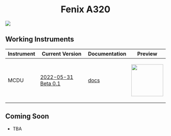 <p align="center">
  <h1 align="center">Fenix A320</h1>
</p>

<img src="https://user-images.githubusercontent.com/75218511/171276472-36f56195-fe58-40a9-85aa-9b3fbf0a1fc2.png">


<br>


## Working Instruments

Instrument | Current Version | Documentation | Preview 
-------------|-----------------|--------------|--------------
MCDU | [2022-05-31 Beta 0.1](https://github.com/Simstrumentation/Air-Manager/blob/main/Instruments/A320%20(Fenix)/MCDU/Airbus%20A320%20(Fenix)%20-%20MCDU%20.siff?raw=true) | [docs](https://github.com/Simstrumentation/Air-Manager/tree/main/Instruments/A320%20(Fenix)/MCDU) | <p align="center"><img src="https://user-images.githubusercontent.com/75218511/171276664-3e3570ea-15a9-4d00-852e-b7bc15386f4d.png" width="100"> </p>



## Coming Soon

- TBA


